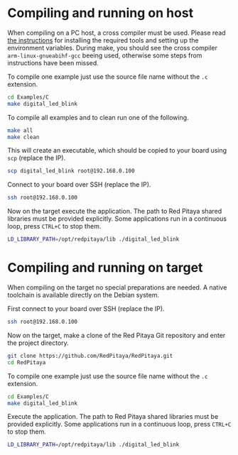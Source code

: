 # Compiling and running on host

When compiling on a PC host, a cross compiler must be used. Please read [the instructions](../../README.md) for installing the required tools and setting up the environment variables. During make, you should see the cross compiler `arm-linux-gnueabihf-gcc` beeing used, otherwise some steps from instructions have been missed.

To compile one example just use the source file name without the `.c` extension.
```bash
cd Examples/C
make digital_led_blink
```
To compile all examples and to clean run one of the following.
```bash
make all
make clean
```

This will create an executable, which should be copied to your board using `scp` (replace the IP).
```bash
scp digital_led_blink root@192.168.0.100
```

Connect to your board over SSH (replace the IP).
```bash
ssh root@192.168.0.100
```

Now on the target execute the application. The path to Red Pitaya shared libraries must be provided explicitly. Some applications run in a continuous loop, press `CTRL+C` to stop them.
```bash
LD_LIBRARY_PATH=/opt/redpitaya/lib ./digital_led_blink
```

# Compiling and running on target

When compiling on the target no special preparations are needed. A native toolchain is available directly on the Debian system.

First connect to your board over SSH (replace the IP).
```bash
ssh root@192.168.0.100
```

Now on the target, make a clone of the Red Pitaya Git repository and enter the project directory.
```bash
git clone https://github.com/RedPitaya/RedPitaya.git
cd RedPitaya
```

To compile one example just use the source file name without the `.c` extension.
```bash
cd Examples/C
make digital_led_blink
```

Execute the application. The path to Red Pitaya shared libraries must be provided explicitly. Some applications run in a continuous loop, press `CTRL+C` to stop them.
```bash
LD_LIBRARY_PATH=/opt/redpitaya/lib ./digital_led_blink
```
